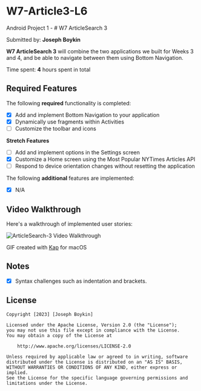 # W7-Article3-L6
Android Project 1 - # W7 ArticleSearch 3

Submitted by: **Joseph Boykin**

**W7 ArticleSearch 3** will combine the two applications we built for Weeks 3 and 4, and be able to navigate between them using Bottom Navigation.

Time spent: **4** hours spent in total

## Required Features

The following **required** functionality is completed:

- [x] Add and implement Bottom Navigation to your application
- [x] Dynamically use fragments within Activities
- [ ] Customize the toolbar and icons

**Stretch Features**
- [ ] Add and implement options in the Settings screen
- [x] Customize a Home screen using the Most Popular NYTimes Articles API
- [ ] Respond to device orientation changes without resetting the application

The following **additional** features are implemented:
* [x] N/A
	
## Video Walkthrough
Here's a walkthrough of implemented user stories:

<img src='https://github.com/joeboykin/W6_Article2_U5/blob/f8b848d3ab701e7684e8e9a3ea16014cf98b3564/W6_Article2_Walkthrough.gif' title='ArticleSearch-3 Video Walkthrough' width='' alt='ArticleSearch-3 Video Walkthrough' />

<!-- Replace this with whatever GIF tool you used! -->
GIF created with [Kap](https://getkap.co/) for macOS

## Notes
- [x] Syntax challenges such as indentation and brackets.

## License
    Copyright [2023] [Joseph Boykin]

    Licensed under the Apache License, Version 2.0 (the "License");
    you may not use this file except in compliance with the License.
    You may obtain a copy of the License at

        http://www.apache.org/licenses/LICENSE-2.0

    Unless required by applicable law or agreed to in writing, software
    distributed under the License is distributed on an "AS IS" BASIS,
    WITHOUT WARRANTIES OR CONDITIONS OF ANY KIND, either express or implied.
    See the License for the specific language governing permissions and
    limitations under the License.
